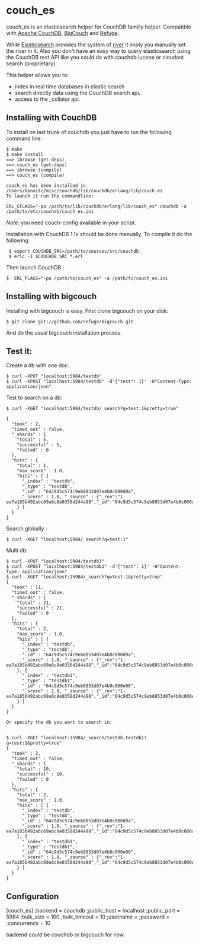 couch_es
==========

couch_es is an elasticsearch helper for CouchDB familly helper.
Compatible with [Apache CouchDB](http://couchdb.apache.orh),
[BigCouch](http://github.com/cloudant/bigcouch) and
[Refuge](http://github.com/refuge).


While [Elasticsearch](http://elasticsearch.org) provides the system of
[river](http://www.elasticsearch.org/guide/reference/river/couchdb.html)
it imply you manually set the river in it. Also you don't have an easy
way to query elasticsearch using the CouchDB rest API like you could do
with couchdb lucene or cloudant search (proprietary). 

This helper allows you to:

- index in real time databases in elastic search
- search directly data using the CouchDB search api.
- access to the _collator api.

Installing with CouchDB
-----------------------

To install on last trunk of couchdb you just have to run the following
command line:

    $ make
    $ make install
    ==> ibrowse (get-deps)
    ==> couch_es (get-deps)
    ==> ibrowse (compile)
    ==> couch_es (compile)

    couch_es has been installed in /Users/benoitc/misc/couchdb/lib/couchdb/erlang/lib/couch_es
    To launch it run the commandline:

    ERL_CFLAGS="-pa /path/to/lib/couchdb/erlang/lib/couch_es" couchdb -a /path/to/etc/couchdb/couch_es.ini

*Note*: you need couch-config available in your script.


Installation with CouchDB 1.1x should be done manually. To compile it do
the following


     $ export COUCHDB_SRC=/path/to/sources/src/couchdb
     $ erlc -I $COUCHDB_SRC *.erl

Then launch CouchDB :

    $  ERL_FLAGS="-pa /path/to/couch_es" -a /path/to/couch_es.ini


Installing with bigcouch
------------------------

Installing with bigcouch is easy. First clone bigcouch on your disk:

    $ git clone git://github.com/refuge/bigcouch.git

And do the usual bigcouch installation process.


Test it:
--------

Create a db with one doc.  

    $ curl -XPUT "localhost:5984/testdb"
    $ curl -XPOST "localhost:5984/testdb" -d'{"test": 1}' -H"Content-Type: application/json"


Test to search on a db:

    $ curl -XGET "localhost:5984/testdb/_search?q=test:1&pretty=true"

    {
      "took" : 2,
      "timed_out" : false,
      "_shards" : {
        "total" : 5,
        "successful" : 5,
        "failed" : 0
      },
      "hits" : {
        "total" : 1,
        "max_score" : 1.0,
        "hits" : [ {
          "_index" : "testdb",
          "_type" : "testdb",
          "_id" : "64c9d5c574c9eb8853d07e4b0c000d9a",
          "_score" : 1.0, "_source" : {"_rev":"1-ea7a185b492abc69a6c8e0358d244a98","_id":"64c9d5c574c9eb8853d07e4b0c000d9a","test":1}
        } ]
      }
    }
    
Search globally :

    $ curl -XGET "localhost:5984/_search?q=test:1"

Multi db:

    
    $ curl -XPUT "localhost:5984/testdb1"
    $ curl -XPOST "localhost:5984/testdb1" -d'{"test": 1}' -H"Content-Type: application/json"
    $ curl -XGET "localhost:15984/_search?q=test:1&pretty=true"
    {
      "took" : 11,
      "timed_out" : false,
      "_shards" : {
        "total" : 21,
        "successful" : 21,
        "failed" : 0
      },
      "hits" : {
        "total" : 2,
        "max_score" : 1.0,
        "hits" : [ {
          "_index" : "testdb",
          "_type" : "testdb",
          "_id" : "64c9d5c574c9eb8853d07e4b0c000d9a",
          "_score" : 1.0, "_source" : {"_rev":"1-ea7a185b492abc69a6c8e0358d244a98","_id":"64c9d5c574c9eb8853d07e4b0c000d9a","test":1}
        }, {
          "_index" : "testdb1",
          "_type" : "testdb1",
          "_id" : "64c9d5c574c9eb8853d07e4b0c000e00",
          "_score" : 1.0, "_source" : {"_rev":"1-ea7a185b492abc69a6c8e0358d244a98","_id":"64c9d5c574c9eb8853d07e4b0c000e00","test":1}
        } ]
      }
    } 

    Or specify the db you want to search in:


    $ curl -XGET "localhost:15984/_search/testdb,testdb1?q=test:1&pretty=true"
    {
      "took" : 2,
      "timed_out" : false,
      "_shards" : {
        "total" : 10,
        "successful" : 10,
        "failed" : 0
      },
      "hits" : {
        "total" : 2,
        "max_score" : 1.0,
        "hits" : [ {
          "_index" : "testdb",
          "_type" : "testdb",
          "_id" : "64c9d5c574c9eb8853d07e4b0c000d9a",
          "_score" : 1.0, "_source" : {"_rev":"1-ea7a185b492abc69a6c8e0358d244a98","_id":"64c9d5c574c9eb8853d07e4b0c000d9a","test":1}
        }, {
          "_index" : "testdb1",
          "_type" : "testdb1",
          "_id" : "64c9d5c574c9eb8853d07e4b0c000e00",
          "_score" : 1.0, "_source" : {"_rev":"1-ea7a185b492abc69a6c8e0358d244a98","_id":"64c9d5c574c9eb8853d07e4b0c000e00","test":1}
        } ]
      }
    }


Configuration
-------------

[couch_es]
;backend = couchdb
;public_host = localhost
;public_port = 5984
;bulk_size = 100
;bulk_timeout = 10
;username = 
;password = 
;concurrency = 10


backend could be couchdb or bigcouch for now.


